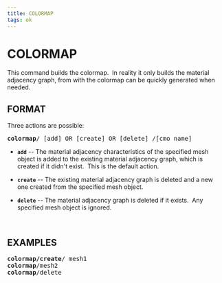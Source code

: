 ```yaml
---
title: COLORMAP
tags: ok
---
```

 
# COLORMAP

This command builds the colormap.  In reality it only builds the
material adjacency graph, from with the colormap can be quickly
generated when needed.


## FORMAT

Three actions are possible:

<pre>
<b>colormap</b>/ [add] OR [create] OR [delete] /[cmo_name]
</pre>

* **`add`** -- The material adjacency characteristics of the specified
mesh object is added to the existing material adjacency graph, which
is created if it didn't exist.  This is the default action.

* **`create`** -- The existing material adjacency graph is deleted and a
new one created from the specified mesh object.

* **`delete`** -- The material adjacency graph is deleted if it exists. 
Any specified mesh object is ignored.

   

## EXAMPLES

<pre>
<b>colormap/create</b>/ mesh1
<b>colormap</b>/mesh2
<b>colormap</b>/delete
</pre>